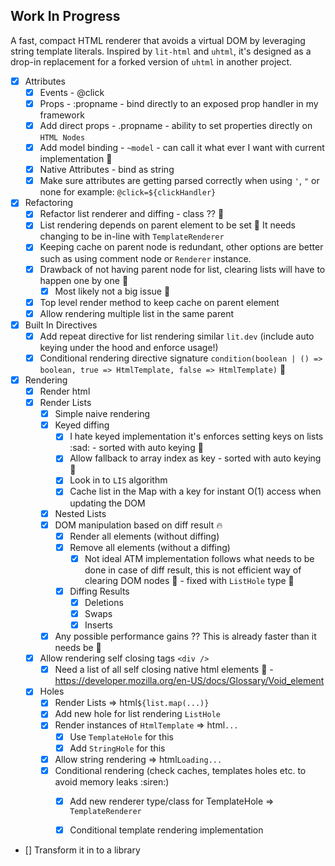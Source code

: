 ## Work In Progress

A fast, compact HTML renderer that avoids a virtual DOM by leveraging string template literals. Inspired by `lit-html` and `uhtml`, it's designed as a drop-in replacement for a forked version of `uhtml` in another project.

- [x] Attributes
    - [x] Events - @click
    - [x] Props - :propname - bind directly to an exposed prop handler in my framework
    - [x] Add direct props - .propname - ability to set properties directly on `HTML Nodes`
    - [x] Add model binding - `~model` - can call it what ever I want with current implementation :tada:
    - [x] Native Attributes - bind as string
    - [x] Make sure attributes are getting parsed correctly when using `'`, `"` or none for example: `@click=${clickHandler}`

- [x] Refactoring
    - [x] Refactor list renderer and diffing - class ?? :thinking:
    - [x] List rendering depends on parent element to be set :thinking: It needs changing to be in-line with `TemplateRenderer`
    - [x] Keeping cache on parent node is redundant, other options are better such as using comment node or `Renderer` instance.
    - [x] Drawback of not having parent node for list, clearing lists will have to happen one by one :thinking:
        - [x] Most likely not a big issue :thinking:
    - [x] Top level render method to keep cache on parent element
    - [x] Allow rendering multiple list in the same parent

- [x] Built In Directives
    - [x] Add repeat directive for list rendering similar `lit.dev` (include auto keying under the hood and enforce usage!)
    - [x] Conditional rendering directive signature `condition(boolean | () => boolean, true => HtmlTemplate, false => HtmlTemplate)` :thinking: 

- [x] Rendering
    - [x] Render html
    - [x] Render Lists
        - [x] Simple naive rendering
        - [x] Keyed diffing
            - [x] I hate keyed implementation it's enforces setting keys on lists :sad: - sorted with auto keying :tada:
            - [x] Allow fallback to array index as key - sorted with auto keying :tada:
            - [x] Look in to `LIS` algorithm
            - [x] Cache list in the Map with a key for instant O(1) access when updating the DOM
        - [x] Nested Lists
        - [x] DOM manipulation based on diff result :fire:
            - [x] Render all elements (without diffing)
            - [x] Remove all elements (without a diffing)
                - [x] Not ideal ATM implementation follows what needs to be done in case of diff result, this is not efficient way of clearing DOM nodes :thinking: - fixed with `ListHole` type :tada:
            - [x] Diffing Results
                - [x] Deletions
                - [x] Swaps
                - [x] Inserts
        - [x] Any possible performance gains ?? This is already faster than it needs be :thinking:

    - [x] Allow rendering self closing tags `<div />`
        - [x] Need a list of all self closing native html elements :thinking: - https://developer.mozilla.org/en-US/docs/Glossary/Void_element
    - [x] Holes
        - [x] Render Lists => html`${list.map(...)}`
        - [x] Add new hole for list rendering `ListHole`
        - [x] Render instances of `HtmlTemplate` => html`...`
            - [x] Use `TemplateHole` for this
            - [x] Add `StringHole` for this
        - [x] Allow string rendering => html`Loading...`
        - [x] Conditional rendering (check caches, templates holes etc. to avoid memory leaks :siren:)
            - [x] Add new renderer type/class for TemplateHole => `TemplateRenderer`
            - [x] Conditional template rendering implementation 


- [] Transform it in to a library
